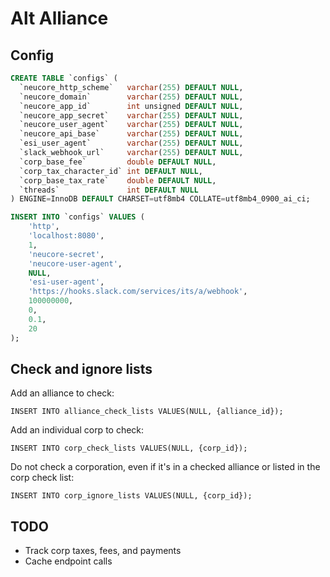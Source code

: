 # Alt Alliance
## Config
``` SQL
CREATE TABLE `configs` (
  `neucore_http_scheme`   varchar(255) DEFAULT NULL,
  `neucore_domain`        varchar(255) DEFAULT NULL,
  `neucore_app_id`        int unsigned DEFAULT NULL,
  `neucore_app_secret`    varchar(255) DEFAULT NULL,
  `neucore_user_agent`    varchar(255) DEFAULT NULL,
  `neucore_api_base`      varchar(255) DEFAULT NULL,
  `esi_user_agent`        varchar(255) DEFAULT NULL,
  `slack_webhook_url`     varchar(255) DEFAULT NULL,
  `corp_base_fee`         double DEFAULT NULL,
  `corp_tax_character_id` int DEFAULT NULL,
  `corp_base_tax_rate`    double DEFAULT NULL,
  `threads`               int DEFAULT NULL
) ENGINE=InnoDB DEFAULT CHARSET=utf8mb4 COLLATE=utf8mb4_0900_ai_ci;

INSERT INTO `configs` VALUES (
	'http',
	'localhost:8080',
	1,
	'neucore-secret',
	'neucore-user-agent',
	NULL,
	'esi-user-agent',
	'https://hooks.slack.com/services/its/a/webhook',
	100000000,
	0,
	0.1,
	20
);
```

## Check and ignore lists
Add an alliance to check:

`INSERT INTO alliance_check_lists VALUES(NULL, {alliance_id});`

Add an individual corp to check:

`INSERT INTO corp_check_lists VALUES(NULL, {corp_id});`

Do not check a corporation, even if it's in a checked alliance or listed in the corp check list:

`INSERT INTO corp_ignore_lists VALUES(NULL, {corp_id});`

## TODO
* Track corp taxes, fees, and payments
* Cache endpoint calls